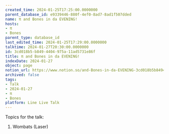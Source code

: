 ```yaml
---
created_time: 2024-01-25T17:25:00.0000000
parent_database_id: e9339446-880f-4ef0-8ad7-8ad1f507dded
name: π and Bones in da EVENING!
hosts:
- π
- Bones
parent_type: database_id
last_edited_time: 2024-01-25T17:29:00.0000000
talktime: 2024-01-27T20:30:00.0000000
id: 3cd018b5-b849-4404-975a-11ad5731e86f
title: π and Bones in da EVENING!
indexDate: 2024-01-27
object: page
notion_url: https://www.notion.so/and-Bones-in-da-EVENING-3cd018b5b8494404975a11ad5731e86f
archived: false
tags:
- Talk
- 2024-01-27
- π
- Bones
platform: Line Live Talk
---
```


Topics for the talk:
1. Wombats (Laser)

























